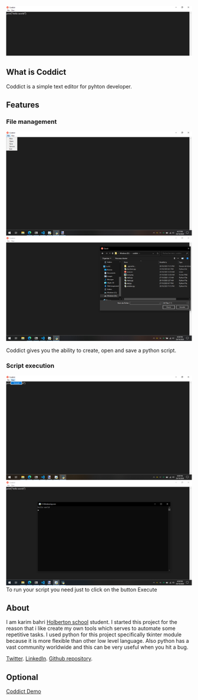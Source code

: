 ![](background.png)
## What is Coddict

Coddict is a simple text editor for pyhton developer.

## Features
###       File management
![](fileStorage.png)
![](open.png)

Coddict gives you the ability to create, open and save a python script.

###       Script execution
![](execute.png)
![](console.png)
To run your script you need just to click on the button Execute


## About
I am karim bahri [Holberton school](https://www.holbertonschool.com/tn/fr) student.
I started this project for the reason that i like create my own tools which serves to automate some repetitive tasks.
I used python for this project specifically tkinter module because it is more flexible than other low level language.
Also python has a vast community worldwide and this can be very useful when you hit a bug.

[Twitter](https://twitter.com/karimba06792328).
[LinkedIn](https://www.linkedin.com/in/karim-bahri-201a5b1a1/).
[Github repository](https://github.com/GEEK1050/Coddict).

## Optional
[Coddict Demo](https://www.youtube.com/watch?v=7s95HGpZQO8)
